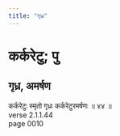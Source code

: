 ```yaml
---
title: "गृध्र"
---
```


# कर्करेटु; पु
## गृध्र, अमर्षण
कर्करेटुः स्मृतो गृध्रः कर्करेटुरमर्षणः ॥ ४४ ॥<br />verse 2.1.1.44<br />page 0010

